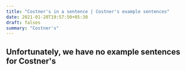```yaml
---
title: "Costner's in a sentence | Costner's example sentences"
date: 2021-01-20T19:57:50+05:30
draft: falses
summary: "Costner's"
---
```

## Unfortunately, we have no example sentences for Costner's                 
